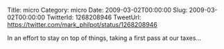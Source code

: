 Title: micro
Category: micro
Date: 2009-03-02T00:00:00
Slug: 2009-03-02T00:00:00
TwitterId: 1268208946
TweetUrl: https://twitter.com/mark_philpot/status/1268208946

In an effort to stay on top of things, taking a first pass at our taxes...